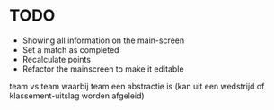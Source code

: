 # TODO

* Showing all information on the main-screen
* Set a match as completed
* Recalculate points
* Refactor the mainscreen to make it editable

team vs team waarbij team een abstractie is (kan uit een wedstrijd of klassement-uitslag worden afgeleid)
